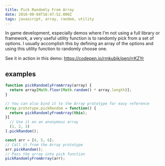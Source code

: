 ```yaml
---
title: Pick Randomly From Array
date: 2018-08-04T16:47:52.000Z
tags: javascript, array, random, utility
---
```


In game development, especially demos where I'm not using a full library or framework, a very useful utility function is to randomly pick from a set of options. I usually accomplish this by defining an array of the options and using this utility function to randomly choose one.

See it in action in this demo: https://codepen.io/rmkubik/pen/rrKZYr

## examples

```javascript
function pickRandomlyFromArray(array) {
  return array[Math.floor(Math.random() * array.length)];
}

// You can also bind it to the Array prototype for easy reference
Array.prototype.pickRandom = function() {
  return pickRandomlyFromArray(this);
}[
  // Use it on an anonymous array
  (1, 2, 3)
].pickRandom();

const arr = [4, 5, 6];
// Call it from the Array prototype
arr.pickRandom();
// Pass the array into pick function
pickRandomlyFromArray(arr);
```
